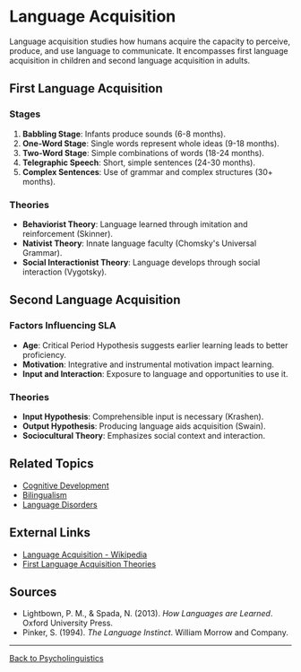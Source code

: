 # Language Acquisition

Language acquisition studies how humans acquire the capacity to perceive, produce, and use language to communicate. It encompasses first language acquisition in children and second language acquisition in adults.

## First Language Acquisition

### Stages

1. **Babbling Stage**: Infants produce sounds (6-8 months).
2. **One-Word Stage**: Single words represent whole ideas (9-18 months).
3. **Two-Word Stage**: Simple combinations of words (18-24 months).
4. **Telegraphic Speech**: Short, simple sentences (24-30 months).
5. **Complex Sentences**: Use of grammar and complex structures (30+ months).

### Theories

- **Behaviorist Theory**: Language learned through imitation and reinforcement (Skinner).
- **Nativist Theory**: Innate language faculty (Chomsky's Universal Grammar).
- **Social Interactionist Theory**: Language develops through social interaction (Vygotsky).

## Second Language Acquisition

### Factors Influencing SLA

- **Age**: Critical Period Hypothesis suggests earlier learning leads to better proficiency.
- **Motivation**: Integrative and instrumental motivation impact learning.
- **Input and Interaction**: Exposure to language and opportunities to use it.

### Theories

- **Input Hypothesis**: Comprehensible input is necessary (Krashen).
- **Output Hypothesis**: Producing language aids acquisition (Swain).
- **Sociocultural Theory**: Emphasizes social context and interaction.

## Related Topics

- [Cognitive Development](../../Cognitive-Psychology/Cognitive-Development.md)
- [Bilingualism](Bilingualism.md)
- [Language Disorders](Language-Disorders.md)

## External Links

- [Language Acquisition - Wikipedia](https://en.wikipedia.org/wiki/Language_acquisition)
- [First Language Acquisition Theories](https://www.simplypsychology.org/language.html)

## Sources

- Lightbown, P. M., & Spada, N. (2013). *How Languages are Learned*. Oxford University Press.
- Pinker, S. (1994). *The Language Instinct*. William Morrow and Company.

---

[Back to Psycholinguistics](README.md)
